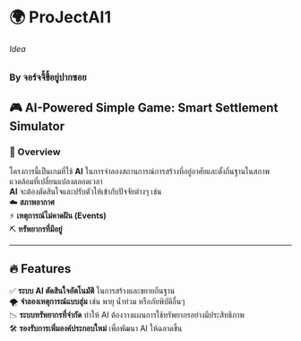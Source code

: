 # 🌍 ProJectAI1  
###### Idea
### By **จอร์จจี้ขี้อยู่ปากซอย**  

## 🎮 AI-Powered Simple Game: Smart Settlement Simulator  

### 🏡 Overview  
โครงการนี้เป็นเกมที่ใช้ **AI** ในการจำลองสถานการณ์การสร้างที่อยู่อาศัยและตั้งถิ่นฐานในสภาพแวดล้อมที่เปลี่ยนแปลงตลอดเวลา  
**AI** จะต้องตัดสินใจและปรับตัวให้เข้ากับปัจจัยต่างๆ เช่น  
☁️ **สภาพอากาศ**  
⚡ **เหตุการณ์ไม่คาดฝัน (Events)**  
⛏️ **ทรัพยากรที่มีอยู่**  

---

## 🔥 Features  
✅ **ระบบ AI ตัดสินใจอัตโนมัติ** ในการสร้างและขยายถิ่นฐาน  
🌪️ **จำลองเหตุการณ์แบบสุ่ม** เช่น พายุ น้ำท่วม หรือภัยพิบัติอื่นๆ  
📉 **ระบบทรัพยากรที่จำกัด** ทำให้ AI ต้องวางแผนการใช้ทรัพยากรอย่างมีประสิทธิภาพ  
🛠️ **รองรับการเพิ่มองค์ประกอบใหม่** เพื่อพัฒนา AI ให้ฉลาดขึ้น  
